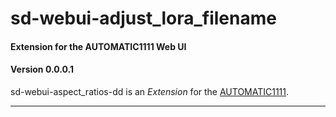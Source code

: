 # sd-webui-adjust_lora_filename
#### Extension for the AUTOMATIC1111 Web UI
#### Version 0.0.0.1

<p align="justify">sd-webui-aspect_ratios-dd is an <i>Extension</i> for the <a href="https://github.com/AUTOMATIC1111/stable-diffusion-webui">AUTOMATIC1111</a>.</p>

---
